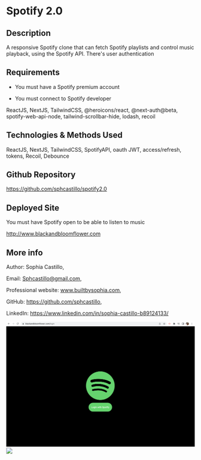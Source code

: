 # Spotify 2.0

## Description

A responsive Spotify clone that can fetch Spotify playlists and control music playback, using the Spotify API. There's user authentication 

## Requirements

- You must have a Spotify premium account

- You must connect to Spotify developer

ReactJS, NextJS, TailwindCSS, @heroicons/react, @next-auth@beta, spotify-web-api-node, tailwind-scrollbar-hide, lodash, recoil

## Technologies & Methods Used

ReactJS, NextJS, TailwindCSS, SpotifyAPI, oauth JWT, access/refresh, tokens, Recoil, Debounce

## Github Repository

https://github.com/sphcastillo/spotify2.0

## Deployed Site

You must have Spotify open to be able to listen to music

http://www.blackandbloomflower.com

## More info

Author: Sophia Castillo,

Email: Sphcastillo@gmail.com,

Professional website: www.builtbysophia.com,

GitHub: https://github.com/sphcastillo,

LinkedIn: https://www.linkedin.com/in/sophia-castillo-b89124133/

<img src="images/spotify1.png" />
<img src="src/images/spotify2.png" />
